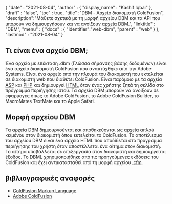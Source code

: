 {
  "date" : "2021-08-04",
  "author" : {
    "display_name" : "Kashif Iqbal"
},
  "draft" : "false",
  "toc" : true,
  "title" :"DBM - Αρχείο διακομιστή ColdFusion",
  "description":"Μάθετε σχετικά με τη μορφή αρχείου DBM και τα API που μπορούν να δημιουργήσουν και να ανοίξουν αρχεία DBM.",
  "linktitle" : "DBM",
  "menu" : {
    "docs" : {
      "identifier":"web-dbm",
      "parent" : "web"
}
},
  "lastmod" : "2021-08-04"
}

## Τι είναι ένα αρχείο DBM;

Ένα αρχείο με επέκταση .dbm (Γλώσσα σήμανσης βάσης δεδομένων) είναι ένα αρχείο διακομιστή ColdFusion που αναπτύχθηκε από την Adobe Systems. Είναι ένα αρχείο από την πλευρά του διακομιστή που εκτελείται σε διακομιστή web που διαθέτει ColdFusion. Είναι παρόμοιο με τα αρχεία [ASP](/el/web/asp/) και [PHP](/el/programming/php/) και δημιουργεί [HTML](/el/web/html/) όταν ένας χρήστης ζητά τη σελίδα στο πρόγραμμα περιήγησης Ιστού. Τα αρχεία DBM μπορούν να ανοίξουν σε εφαρμογές όπως το Adobe ColdFusion, το Adobe ColdFusion Builder, το MacroMates TextMate και το Apple Safari.

## Μορφή αρχείου DBM

Τα αρχεία DBM δημιουργούνται και αποθηκεύονται ως αρχεία απλού κειμένου στον διακομιστή όπου εκτελείται το ColdFusion. Το αποτέλεσμα του αρχείου DBM είναι ένα αρχείο HTML που αποδίδεται στο πρόγραμμα περιήγησης του χρήστη όταν αποστέλλεται ένα αίτημα στον διακομιστή. Το αίτημα υποβάλλεται σε επεξεργασία στον διακομιστή και δημιουργείται έξοδος. Το DBML χρησιμοποιήθηκε από τις προηγούμενες εκδόσεις του ColdFusion και έχει αντικατασταθεί από τη μορφή αρχείου [.cfm](/el/web/cfm/).

## βιβλιογραφικές αναφορές

* [ColdFusion Markup Language](https://people.apache.org/~jim/NewArchitect/webtech/2000/08/junk/index.html)
* [Adobe ColdFusion](https://en.wikipedia.org/wiki/Adobe_ColdFusion)


